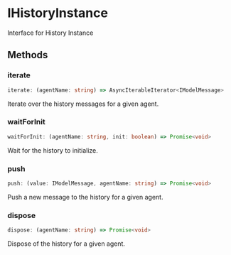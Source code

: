 # IHistoryInstance

Interface for History Instance

## Methods

### iterate

```ts
iterate: (agentName: string) => AsyncIterableIterator<IModelMessage>
```

Iterate over the history messages for a given agent.

### waitForInit

```ts
waitForInit: (agentName: string, init: boolean) => Promise<void>
```

Wait for the history to initialize.

### push

```ts
push: (value: IModelMessage, agentName: string) => Promise<void>
```

Push a new message to the history for a given agent.

### dispose

```ts
dispose: (agentName: string) => Promise<void>
```

Dispose of the history for a given agent.
